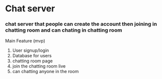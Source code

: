 <h1>Chat server</h1>
<h3>chat server that people can create the account then joining in chatting room and can chating in chatting room</h3>
<p>Main Feature (mvp)</p>
<ol>
<li>User signup/login</li>
<li>Database for users</li>
<li>chatting room page</li>
<li>join the chatting room live</li>
<li>can chatting anyone in the room</li>
</ol>